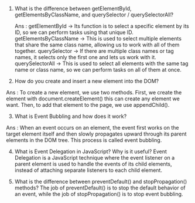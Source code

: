1. What is the difference between getElementById, getElementsByClassName, and querySelector / querySelectorAll?

   Ans : getElementById → Its function is to select a specific element by its ID, so we can perform tasks using that unique ID.
   getElementsByClassName → This is used to select multiple elements that share the same class name, allowing us to work with all of them together.
   querySelector → If there are multiple class names or tag names, it selects only the first one and lets us work with it.
   querySelectorAll → This is used to select all elements with the same tag name or class name, so we can perform tasks on all of them at once.

2. How do you create and insert a new element into the DOM?

Ans : To create a new element, we use two methods.
First, we create the element with document.createElement() this can create any element we want.
Then, to add that element to the page, we use appendChild().

3. What is Event Bubbling and how does it work?

Ans : When an event occurs on an element, the event first works on the target element itself and then slowly propagates upward through its parent elements in the DOM tree. This process is called event bubbling.

4. What is Event Delegation in JavaScript? Why is it useful?
Event Delegation is a JavaScript technique where the event listener on a parent element is used to handle the events of its child elements, instead of attaching separate listeners to each child element.

5. What is the difference between preventDefault() and stopPropagation() methods?
The job of preventDefault() is to stop the default behavior of an event, while the job of stopPropagation() is to stop event bubbling.